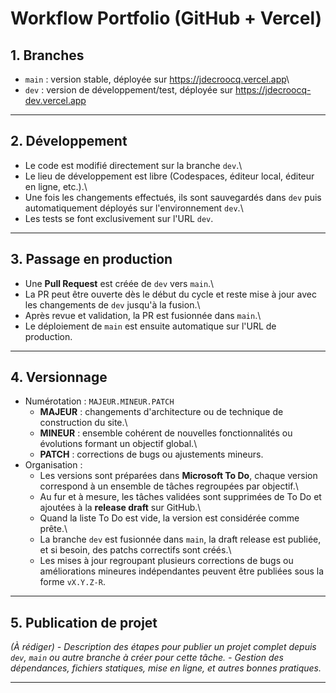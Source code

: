 # Workflow Portfolio (GitHub + Vercel)

## 1. Branches

-   `main` : version stable, déployée sur
    <https://jdecroocq.vercel.app>\
-   `dev` : version de développement/test, déployée sur
    <https://jdecroocq-dev.vercel.app>

------------------------------------------------------------------------

## 2. Développement

-   Le code est modifié directement sur la branche `dev`.\
-   Le lieu de développement est libre (Codespaces, éditeur local,
    éditeur en ligne, etc.).\
-   Une fois les changements effectués, ils sont sauvegardés dans `dev`
    puis automatiquement déployés sur l'environnement `dev`.\
-   Les tests se font exclusivement sur l'URL `dev`.

------------------------------------------------------------------------

## 3. Passage en production

-   Une **Pull Request** est créée de `dev` vers `main`.\
-   La PR peut être ouverte dès le début du cycle et reste mise à jour
    avec les changements de `dev` jusqu'à la fusion.\
-   Après revue et validation, la PR est fusionnée dans `main`.\
-   Le déploiement de `main` est ensuite automatique sur l'URL de
    production.

------------------------------------------------------------------------

## 4. Versionnage

-   Numérotation : `MAJEUR.MINEUR.PATCH`
    -   **MAJEUR** : changements d'architecture ou de technique de
        construction du site.\
    -   **MINEUR** : ensemble cohérent de nouvelles fonctionnalités ou
        évolutions formant un objectif global.\
    -   **PATCH** : corrections de bugs ou ajustements mineurs.
-   Organisation :
    -   Les versions sont préparées dans **Microsoft To Do**, chaque
        version correspond à un ensemble de tâches regroupées par
        objectif.\
    -   Au fur et à mesure, les tâches validées sont supprimées de To Do
        et ajoutées à la **release draft** sur GitHub.\
    -   Quand la liste To Do est vide, la version est considérée comme
        prête.\
    -   La branche `dev` est fusionnée dans `main`, la draft release est
        publiée, et si besoin, des patchs correctifs sont créés.\
    -   Les mises à jour regroupant plusieurs corrections de bugs ou
        améliorations mineures indépendantes peuvent être publiées sous
        la forme `vX.Y.Z-R`.

------------------------------------------------------------------------

## 5. Publication de projet
*(À rédiger)*
*- Description des étapes pour publier un projet complet depuis `dev`, `main` ou autre branche à créer pour cette tâche.*
*- Gestion des dépendances, fichiers statiques, mise en ligne, et autres bonnes pratiques.*

------------------------------------------------------------------------
